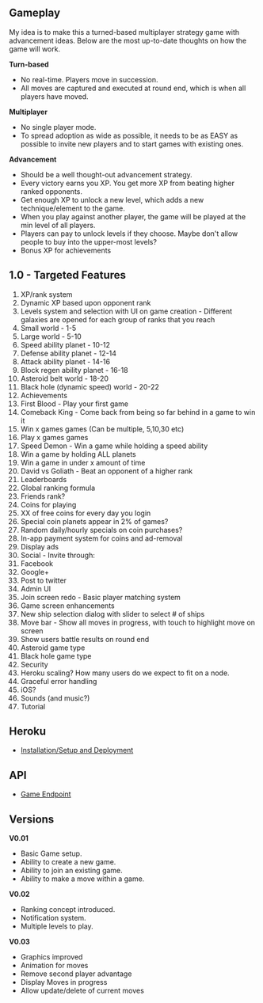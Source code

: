 Gameplay
----
My idea is to make this a turned-based multiplayer strategy game with advancement ideas.  Below are the most up-to-date thoughts on how the game will work.

__Turn-based__
* No real-time.  Players move in succession.
* All moves are captured and executed at round end, which is when all players have moved.

__Multiplayer__
* No single player mode.
* To spread adoption as wide as possible, it needs to be as EASY as possible to invite new players and to start games with existing ones.

__Advancement__
* Should be a well thought-out advancement strategy.
* Every victory earns you XP.  You get more XP from beating higher ranked opponents.
* Get enough XP to unlock a new level, which adds a new technique/element to the game.
* When you play against another player, the game will be played at the min level of all players.
* Players can pay to unlock levels if they choose.  Maybe don't allow people to buy into the upper-most levels?
* Bonus XP for achievements

1.0 - Targeted Features
----

1. XP/rank system
 1. Dynamic XP based upon opponent rank
2. Levels system and selection with UI on game creation - Different galaxies are opened for each group of ranks that you reach
 1. Small world - 1-5
 2. Large world - 5-10
 3. Speed ability planet - 10-12
 4. Defense ability planet - 12-14
 5. Attack ability planet - 14-16
 6. Block regen ability planet - 16-18
 7. Asteroid belt world - 18-20
 8. Black hole (dynamic speed) world - 20-22
2. Achievements
 1. First Blood - Play your first game
 2. Comeback King - Come back from being so far behind in a  game to win it
 3. Win x games games (Can be multiple, 5,10,30 etc)
 4. Play x games games
 5. Speed Demon - Win a game while holding a speed ability
 6. Win a game by holding ALL planets
 7. Win a game in under x amount of time
 8. David vs Goliath - Beat an opponent of a higher rank
2. Leaderboards
 1. Global ranking formula
 2. Friends rank?
3. Coins for playing
 1. XX of free coins for every day you login
 2. Special coin planets appear in 2% of games?
 3. Random daily/hourly specials on coin purchases?
4. In-app payment system for coins and ad-removal
5. Display ads
6. Social - Invite through:
 1. Facebook
 2. Google+
 3. Post to twitter
7. Admin UI
8. Join screen redo - Basic player matching system
9. Game screen enhancements
 1. New ship selection dialog with slider to select # of ships
 2. Move bar - Show all moves in progress, with touch to highlight move on screen
 3. Show users battle results on round end
 2. Asteroid game type
 3. Black hole game type 
10. Security
11. Heroku scaling? How many users do we expect to fit on a node.
12. Graceful error handling
13. iOS?
14. Sounds (and music?)
15. Tutorial

Heroku
----

* [Installation/Setup and Deployment](https://github.com/piguy79/GalCon/blob/master/GalCon-Server/documents/heroku/setup.md)

API
----

* [Game Endpoint](https://github.com/piguy79/GalCon/blob/master/GalCon-Server/documents/api/game.md)


Versions
-----

__V0.01__
* Basic Game setup.
* Ability to create a new game.
* Ability to join an existing game.
* Ability to make a move within a game.

__V0.02__
* Ranking concept introduced.
* Notification system.
* Multiple levels to play.


__V0.03__
* Graphics improved
* Animation for moves
* Remove second player advantage
* Display Moves in progress
* Allow update/delete of current moves
